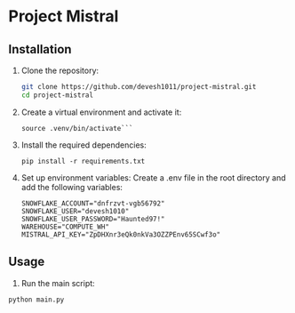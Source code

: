# Project Mistral

<!-- ## Overview
Project Mistral is an AI-powered system designed to decompose complex queries into sub-queries, retrieve relevant documents, and generate precise answers using a large language model (LLM). -->

## Installation
1. Clone the repository:
   ```sh
   git clone https://github.com/devesh1011/project-mistral.git
   cd project-mistral
   ```

2. Create a virtual environment and activate it:
    ```python3 -m venv .venv
    source .venv/bin/activate```

3. Install the required dependencies:

    ```pip install -r requirements.txt```

4. Set up environment variables: Create a .env file in the root directory and add the following variables:

    ```
    SNOWFLAKE_ACCOUNT="dnfrzvt-vgb56792"
    SNOWFLAKE_USER="devesh1010"
    SNOWFLAKE_USER_PASSWORD="Haunted97!"
    WAREHOUSE="COMPUTE_WH"
    MISTRAL_API_KEY="ZpDHXnr3eQk0nkVa3OZZPEnv65SCwf3o"
    ```

## Usage

1. Run the main script:

```python main.py```